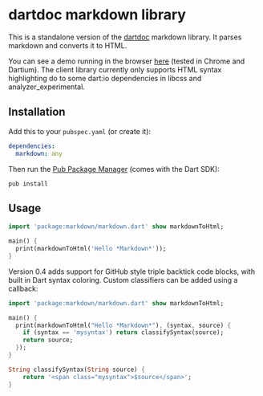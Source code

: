 dartdoc markdown library
========================

This is a standalone version of the [dartdoc][dartdoc] markdown library. It 
parses markdown and converts it to HTML.

You can see a demo running in the browser [here][demo] (tested in Chrome 
and Dartium). The client library currently only supports HTML syntax 
highlighting do to some dart:io dependencies in libcss and analyzer_experimental.

Installation
------------

Add this to your `pubspec.yaml` (or create it):
```yaml
dependencies:
  markdown: any
```
Then run the [Pub Package Manager][pub] (comes with the Dart SDK):

    pub install

Usage
-----

```dart
import 'package:markdown/markdown.dart' show markdownToHtml;

main() {
  print(markdownToHtml('Hello *Markdown*'));
}
```

Version 0.4 adds support for GitHub style triple backtick code blocks, with 
built in Dart syntax coloring. Custom classifiers can be added using a callback:

```dart
import 'package:markdown/markdown.dart' show markdownToHtml;

main() {
  print(markdownToHtml("Hello *Markdown*"), (syntax, source) {
    if (syntax == 'mysyntax') return classifySyntax(source);
    return source;
  });
}

String classifySyntax(String source) {
	return '<span class="mysyntax">$source</span>';
}
```

[dartdoc]: http://code.google.com/p/dart/source/browse/trunk/dart/sdk/lib/_internal/dartdoc
[pub]: http://www.dartlang.org/docs/pub-package-manager
[demo]: http://dpeek.github.com/dart-markdown
